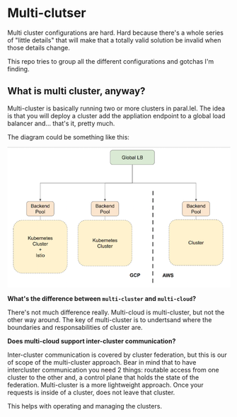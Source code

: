 # Multi-clutser

Multi cluster configurations are hard. Hard because there's a whole series of "little details" that will make that a totally valid solution be invalid when those details change. 

This repo tries to group all the different configurations and gotchas I'm finding.

## What is multi cluster, anyway?

Multi-cluster is basically running two or more clusters in paral.lel. The idea is that you will deploy a cluster add the appliation endpoint to a global load balancer and... that's it, pretty much.

The diagram could be something like this:


![Multi cluster diagram](https://github.com/ipedrazas/multicluster.net/raw/master/assets/diagram01.png "Multi cluster diagram")


**What's the difference between `multi-cluster` and `multi-cloud`?**

There's not much difference really. Multi-cloud is multi-cluster, but not the other way around. The key of multi-cluster is to undertsand where the boundaries and responsabilities of  cluster are.

**Does multi-cloud support inter-cluster communication?**

Inter-cluster communication is covered by cluster federation, but this is our of scope of the multi-cluster approach. Bear in mind that to have intercluster communication you need 2 things: routable access from one cluster to the other and, a control plane that holds the state of the federation. Multi-cluster is a more lightweight approach. Once your requests is inside of a cluster, does not leave that cluster.

This helps with operating and managing the clusters.